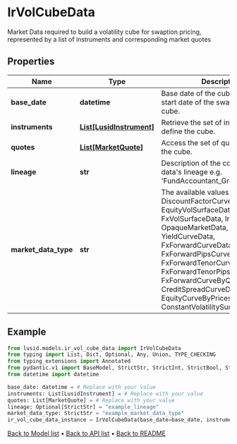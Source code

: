 # IrVolCubeData

Market Data required to build a volatility cube for swaption pricing,  represented by a list of instruments and corresponding market quotes
## Properties
Name | Type | Description | Notes
------------ | ------------- | ------------- | -------------
**base_date** | **datetime** | Base date of the cube - this is the start date of the swaptions on the cube. | 
**instruments** | [**List[LusidInstrument]**](LusidInstrument.md) | Retrieve the set of instruments that define the cube. | 
**quotes** | [**List[MarketQuote]**](MarketQuote.md) | Access the set of quotes that define the cube. | 
**lineage** | **str** | Description of the complex market data&#39;s lineage e.g. &#39;FundAccountant_GreenQuality&#39;. | [optional] 
**market_data_type** | **str** | The available values are: DiscountFactorCurveData, EquityVolSurfaceData, FxVolSurfaceData, IrVolCubeData, OpaqueMarketData, YieldCurveData, FxForwardCurveData, FxForwardPipsCurveData, FxForwardTenorCurveData, FxForwardTenorPipsCurveData, FxForwardCurveByQuoteReference, CreditSpreadCurveData, EquityCurveByPricesData, ConstantVolatilitySurface | 
## Example

```python
from lusid.models.ir_vol_cube_data import IrVolCubeData
from typing import List, Dict, Optional, Any, Union, TYPE_CHECKING
from typing_extensions import Annotated
from pydantic.v1 import BaseModel, StrictStr, StrictInt, StrictBool, StrictFloat, StrictBytes, Field, validator, ValidationError, conlist, constr
from datetime import datetime

base_date: datetime = # Replace with your value
instruments: List[LusidInstrument] = # Replace with your value
quotes: List[MarketQuote] = # Replace with your value
lineage: Optional[StrictStr] = "example_lineage"
market_data_type: StrictStr = "example_market_data_type"
ir_vol_cube_data_instance = IrVolCubeData(base_date=base_date, instruments=instruments, quotes=quotes, lineage=lineage, market_data_type=market_data_type)

```

[Back to Model list](../README.md#documentation-for-models) &#8226; [Back to API list](../README.md#documentation-for-api-endpoints) &#8226; [Back to README](../README.md)

